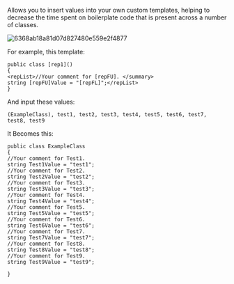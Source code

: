 Allows you to insert values into your own custom templates, helping to decrease the time spent on boilerplate code that is present across a number of classes.

![6368ab18a81d07d827480e559e2f4877](https://github.com/theoarnold/Code-Templater/assets/15271435/387f9126-0159-4a96-b166-8f048eaa0336)

For example, this template:
```
public class [rep1]()
{
<repList>//Your comment for [repFU]. </summary>
string [repFU]Value = "[repFL]";</repList>
}
```
And input these values:
```
(ExampleClass), test1, test2, test3, test4, test5, test6, test7, test8, test9
```
It Becomes this:
```
public class ExampleClass
{
//Your comment for Test1. 
string Test1Value = "test1";
//Your comment for Test2. 
string Test2Value = "test2";
//Your comment for Test3. 
string Test3Value = "test3";
//Your comment for Test4. 
string Test4Value = "test4";
//Your comment for Test5. 
string Test5Value = "test5";
//Your comment for Test6. 
string Test6Value = "test6";
//Your comment for Test7. 
string Test7Value = "test7";
//Your comment for Test8. 
string Test8Value = "test8";
//Your comment for Test9. 
string Test9Value = "test9";

}
```
